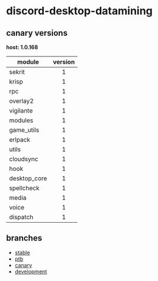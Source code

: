 # discord-desktop-datamining

## canary versions

**host: 1.0.168**

| module | version |
| ------ | :-----: |
| sekrit | 1 |
| krisp | 1 |
| rpc | 1 |
| overlay2 | 1 |
| vigilante | 1 |
| modules | 1 |
| game_utils | 1 |
| erlpack | 1 |
| utils | 1 |
| cloudsync | 1 |
| hook | 1 |
| desktop_core | 1 |
| spellcheck | 1 |
| media | 1 |
| voice | 1 |
| dispatch | 1 |

## branches

- [stable](https://github.com/OpenAsar/discord-desktop-datamining/tree/stable)
- [ptb](https://github.com/OpenAsar/discord-desktop-datamining/tree/ptb)
- [canary](https://github.com/OpenAsar/discord-desktop-datamining/tree/canary)
- [development](https://github.com/OpenAsar/discord-desktop-datamining/tree/development)